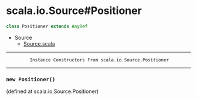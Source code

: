 
#                          scala.io.Source#Positioner                          #

```scala
class Positioner extends AnyRef
```

* Source
  * [Source.scala](https://github.com/scala/scala/tree/6d09a1ba5f/src/library/scala/io/Source.scala#L1)


--------------------------------------------------------------------------------
             Instance Constructors From scala.io.Source.Positioner
--------------------------------------------------------------------------------


### `new Positioner()`                                                       ###
(defined at scala.io.Source.Positioner)
